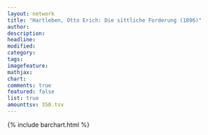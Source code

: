 ```yaml
---
layout: network
title: "Hartleben, Otto Erich: Die sittliche Forderung (1896)"
author:
description:
headline:
modified:
category:
tags:
imagefeature: 
mathjax: 
chart: 
comments: true
featured: false
list: true
amounttsv: 350.tsv
---
```

{% include barchart.html %}
